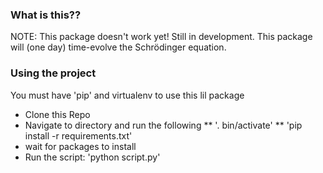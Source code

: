 ### What is this??

NOTE: This package doesn't work yet! Still in development.
This package will (one day) time-evolve the Schrödinger equation.


### Using the project
You must have 'pip' and virtualenv to use this lil package
* Clone this Repo
* Navigate to directory and run the following
** '. bin/activate'
** 'pip install -r requirements.txt'
* wait for packages to install
* Run the script: 'python script.py'